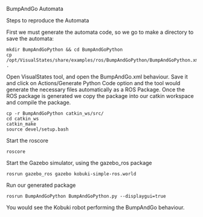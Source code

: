 BumpAndGo Automata

Steps to reproduce the Automata

First we must generate the automata code, so we go to make a directory to save the automata:
```
mkdir BumpAndGoPython && cd BumpAndGoPython
cp /opt/VisualStates/share/examples/ros/BumpAndGoPython/BumpAndGoPython.xml .
```

Open VisualStates tool, and open the BumpAndGo.xml behaviour. Save it and click on Actions/Generate Python Code option and the tool would generate the necessary files automatically as  a ROS Package. Once the ROS package is generated we copy the package into our catkin workspace and compile the package.

```
cp -r BumpAndGoPython catkin_ws/src/
cd catkin_ws
catkin_make
source devel/setup.bash
```

Start the roscore
```
roscore
```
Start the Gazebo simulator, using the gazebo_ros package
```
rosrun gazebo_ros gazebo kobuki-simple-ros.world
```
Run our generated package
```
rosrun BumpAndGoPython BumpAndGoPython.py --displaygui=true
```

You would see the Kobuki robot performing the BumpAndGo behaviour.


